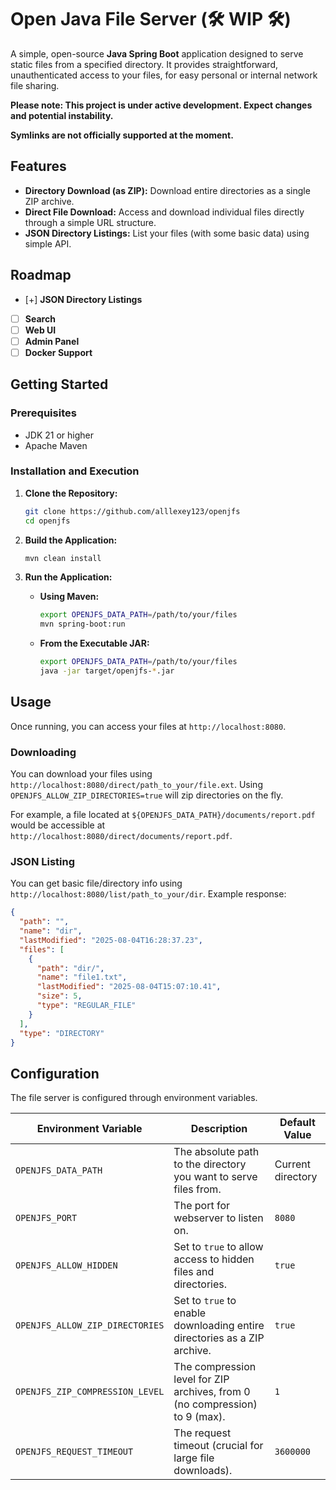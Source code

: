 # Open Java File Server (🛠️ WIP 🛠️)

A simple, open-source **Java Spring Boot** application designed to serve static files from a specified directory. It provides straightforward, unauthenticated access to your files, for easy personal or internal network file sharing.

**Please note: This project is under active development. Expect changes and potential instability.**

**Symlinks are not officially supported at the moment.**
## Features

*   **Directory Download (as ZIP):** Download entire directories as a single ZIP archive.
*   **Direct File Download:** Access and download individual files directly through a simple URL structure.
*   **JSON Directory Listings:** List your files (with some basic data) using simple API.

## Roadmap

*   [+] **JSON Directory Listings**
*   [ ] **Search**
*   [ ] **Web UI** 
*   [ ] **Admin Panel**
*   [ ] **Docker Support**

## Getting Started

### Prerequisites

*   JDK 21 or higher
*   Apache Maven

### Installation and Execution

1.  **Clone the Repository:**
    ```bash
    git clone https://github.com/alllexey123/openjfs
    cd openjfs
    ```

2.  **Build the Application:**
    ```bash
    mvn clean install
    ```

3.  **Run the Application:**

    *   **Using Maven:**
        ```bash
        export OPENJFS_DATA_PATH=/path/to/your/files
        mvn spring-boot:run
        ```

    *   **From the Executable JAR:**
        ```bash
        export OPENJFS_DATA_PATH=/path/to/your/files
        java -jar target/openjfs-*.jar
        ```

## Usage
Once running, you can access your files at `http://localhost:8080`. 

### Downloading
You can download your files using `http://localhost:8080/direct/path_to_your/file.ext`. Using `OPENJFS_ALLOW_ZIP_DIRECTORIES=true` will zip directories on the fly.

For example, a file located at `${OPENJFS_DATA_PATH}/documents/report.pdf` would be accessible at `http://localhost:8080/direct/documents/report.pdf`.

### JSON Listing
You can get basic file/directory info using `http://localhost:8080/list/path_to_your/dir`.
Example response: 
```json
{
  "path": "",
  "name": "dir",
  "lastModified": "2025-08-04T16:28:37.23",
  "files": [
    {
      "path": "dir/",
      "name": "file1.txt",
      "lastModified": "2025-08-04T15:07:10.41",
      "size": 5,
      "type": "REGULAR_FILE"
    }
  ],
  "type": "DIRECTORY"
}
```

## Configuration

The file server is configured through environment variables.

| Environment Variable            | Description                                                                 | Default Value     |
|---------------------------------|-----------------------------------------------------------------------------|-------------------|
| `OPENJFS_DATA_PATH`             | The absolute path to the directory you want to serve files from.            | Current directory |
| `OPENJFS_PORT`                  | The port for webserver to listen on.                                        | `8080`            |
| `OPENJFS_ALLOW_HIDDEN`          | Set to `true` to allow access to hidden files and directories.              | `true`            |
| `OPENJFS_ALLOW_ZIP_DIRECTORIES` | Set to `true` to enable downloading entire directories as a ZIP archive.    | `true`            |
| `OPENJFS_ZIP_COMPRESSION_LEVEL` | The compression level for ZIP archives, from 0 (no compression) to 9 (max). | `1`               |
| `OPENJFS_REQUEST_TIMEOUT`       | The request timeout (crucial for large file downloads).                     | `3600000`         |

